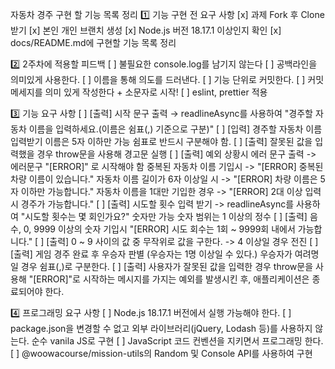 자동차 경주
구현 할 기능 목록 정리
1️⃣ 기능 구현 전 요구 사항
[x] 과제 Fork 후 Clone 받기
[x] 본인 개인 브랜치 생성
[x] Node.js 버전 18.17.1 이상인지 확인
[x] docs/README.md에 구현할 기능 목록 정리


2️⃣ 2주차에 적용할 피드백
[ ] 불필요한 console.log를 남기지 않는다
[ ] 공백라인을 의미있게 사용한다.
[ ] 이름을 통해 의도를 드러낸다.
[ ] 기능 단위로 커밋한다.
[ ] 커밋 메세지를 의미 있게 작성한다 + 소문자로 시작!
[ ] eslint, prettier 적용



3️⃣ 기능 요구 사항
[ ] [출력] 시작 문구 출력 → readlineAsync를 사용하여 "경주할 자동차 이름을 입력하세요.(이름은 쉼표(,) 기준으로 구분)"
[ ] [입력] 경주할 자동차 이름 입력받기 
이름은 5자 이하만 가능
쉼표로 반드시 구분해야 함.
[ ] [출력] 잘못된 값을 입력했을 경우 throw문을 사용해 경고문 실행
[ ] [출력] 예외 상황시 에러 문구 출력 -> 에러문구 "[ERROR]" 로 시작해야 함
중복된 자동차 이름 기입시 -> "[ERROR] 중복된 차량 이름이 있습니다."
자동차 이름 길이가 6자 이상일 시 -> "[ERROR] 차량 이름은 5자 이하만 가능합니다."
자동차 이름을 1대만 기입한 경우 -> "[ERROR] 2대 이상 입력시 경주가 가능합니다."
[ ] [출력] 시도할 횟수 입력 받기 ->  readlineAsync를 사용하여 "시도할 횟수는 몇 회인가요?" 
숫자만 가능
숫자 범위는 1 이상의 정수
[ ] [출력] 음수, 0, 9999 이상의 숫자 기입시 "[ERROR] 시도 회수는 1회 ~ 9999회 내에서 가능합니다."
[ ] [출력] 0 ~ 9 사이의 값 중 무작위로 값을 구한다. -> 4 이상일 경우 전진
[ ] [출력] 게임 경주 완료 후 우승자 판별 (우승자는 1명 이상일 수 있다.)
우승자가 여려명일 경우 쉼표(,)로 구분한다.
[ ] [출력] 사용자가 잘못된 값을 입력한 경우 throw문을 사용해 "[ERROR]"로 시작하는 메시지를 가지는 예외를 발생시킨 후, 애플리케이션은 종료되어야 한다.


4️⃣ 프로그래밍 요구 사항
[ ] Node.js 18.17.1 버전에서 실행 가능해야 한다.
[ ] package.json을 변경할 수 없고 외부 라이브러리(jQuery, Lodash 등)를 사용하지 않는다. 순수 vanila JS로 구현
[ ] JavaScript 코드 컨벤션을 지키면서 프로그래밍 한다.
[ ] @woowacourse/mission-utils의 Random 및 Console API를 사용하여 구현